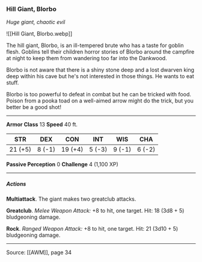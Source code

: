 ### Hill Giant, Blorbo
_Huge giant, chaotic evil_

![[Hill Giant, Blorbo.webp]]

The hill giant, Blorbo, is an ill-tempered brute who has a taste for goblin flesh. Goblins tell their children horror stories of Blorbo around the campfire at night to keep them from wandering too far into the Dankwood.

Blorbo is not aware that there is a shiny stone deep and a lost dwarven king deep within his cave but he's not interested in those things. He wants to eat stuff.

Blorbo is too powerful to defeat in combat but he can be tricked with food. Poison from a pooka toad on a well-aimed arrow might do the trick, but you better be a good shot!



---

**Armor Class** 13
**Speed** 40 ft.

| STR     | DEX     | CON     | INT     | WIS     | CHA     |
|---------|---------|---------|---------|---------|---------|
| 21 (+5) | 8 (-1) | 19 (+4) | 5 (-3) | 9 (-1) | 6 (-2) |

**Passive Perception** 0
**Challenge** 4 (1,100 XP)

---

##### Actions
**Multiattack**. The giant makes two greatclub attacks.

**Greatclub**. _Melee Weapon Attack:_ +8 to hit, one target. Hit: 18 (3d8 + 5) bludgeoning damage.

**Rock**. _Ranged Weapon Attack:_ +8 to hit, one target. Hit: 21 (3d10 + 5) bludgeoning damage.


---

Source: [[AWM]], page 34